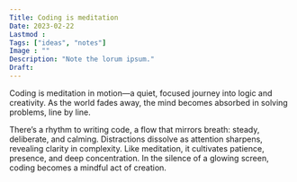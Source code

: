 ```yaml
---
Title: Coding is meditation
Date: 2023-02-22
Lastmod : 
Tags: ["ideas", "notes"]
Image : ""
Description: "Note the lorum ipsum."
Draft: 
---
```

Coding is meditation in motion—a quiet, focused journey into logic and creativity. As the world fades away, the mind becomes absorbed in solving problems, line by line. 


There’s a rhythm to writing code, a flow that mirrors breath: steady, deliberate, and calming. Distractions dissolve as attention sharpens, revealing clarity in complexity. Like meditation, it cultivates patience, presence, and deep concentration. In the silence of a glowing screen, coding becomes a mindful act of creation.